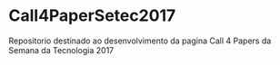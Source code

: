 # Call4PaperSetec2017
Repositorio destinado ao desenvolvimento da pagina Call 4 Papers da Semana da Tecnologia 2017
